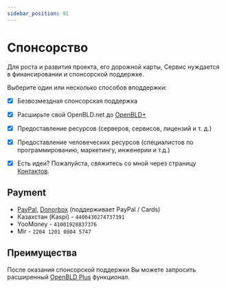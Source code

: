 ```yaml
---
sidebar_position: 91
---
```


# Спонсорство

Для роста и развития проекта, его дорожной карты,
Сервис нуждается в финансировании и спонсорской поддержке.

Выберите один или несколько способов вподдержки:
- [x] Безвозмездная спонсорская поддержка
- [x] Расширьте свой OpenBLD.net до [OpenBLD+](/docs/overwiew/openbld-plus/#openbld-benefits)
- [x] Предоставление ресурсов (серверов, сервисов, лицензий и т. д.)
- [x] Предоставление человеческих ресурсов (специалистов по программированию, маркетингу, инженерии и т.д.)
- [x] Есть идеи? Пожалуйста, свяжитесь со мной через страницу [Контактов](/ru/docs/contacts/).


## Payment

* [PayPal](https://www.paypal.com/paypalme/m0zgen), [Donorbox](https://donorbox.org/open-bld-dns-donation?default_interval=m&amount=30) (поддерживает PayPal / Cards)
* Казахстан (Kaspi) - `4400430274737391`
* YooMoney - `41001928837376`
* Mir - `2204 1201 0804 5747`

## Преимущества

После оказания спонсорской поддержки Вы можете запросить расширенный [OpenBLD Plus](/docs/overwiew/4.openbld-plus.md) функционал.

